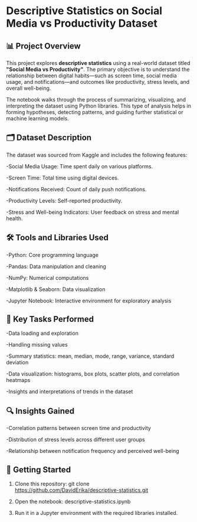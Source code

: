 # Descriptive Statistics on Social Media vs Productivity Dataset
## 📊 Project Overview
This project explores **descriptive statistics** using a real-world dataset titled **"Social Media vs Productivity"**. The primary objective is to understand the relationship between digital habits—such as screen time, social media usage, and notifications—and outcomes like productivity, stress levels, and overall well-being.

The notebook walks through the process of summarizing, visualizing, and interpreting the dataset using Python libraries. This type of analysis helps in forming hypotheses, detecting patterns, and guiding further statistical or machine learning models.

## 🗂 Dataset Description
The dataset was sourced from Kaggle and includes the following features:

-Social Media Usage: Time spent daily on various platforms.

-Screen Time: Total time using digital devices.

-Notifications Received: Count of daily push notifications.

-Productivity Levels: Self-reported productivity.

-Stress and Well-being Indicators: User feedback on stress and mental health.

## 🛠 Tools and Libraries Used
-Python: Core programming language

-Pandas: Data manipulation and cleaning

-NumPy: Numerical computations

-Matplotlib & Seaborn: Data visualization

-Jupyter Notebook: Interactive environment for exploratory analysis

## 📌 Key Tasks Performed
-Data loading and exploration

-Handling missing values

-Summary statistics: mean, median, mode, range, variance, standard deviation

-Data visualization: histograms, box plots, scatter plots, and correlation heatmaps

-Insights and interpretations of trends in the dataset

## 🔍 Insights Gained
-Correlation patterns between screen time and productivity

-Distribution of stress levels across different user groups

-Relationship between notification frequency and perceived well-being

## 🚀 Getting Started
1. Clone this repository:
git clone https://github.com/DavidErika/descriptive-statistics.git

2. Open the notebook:
descriptive-statistics.ipynb

3. Run it in a Jupyter environment with the required libraries installed.
